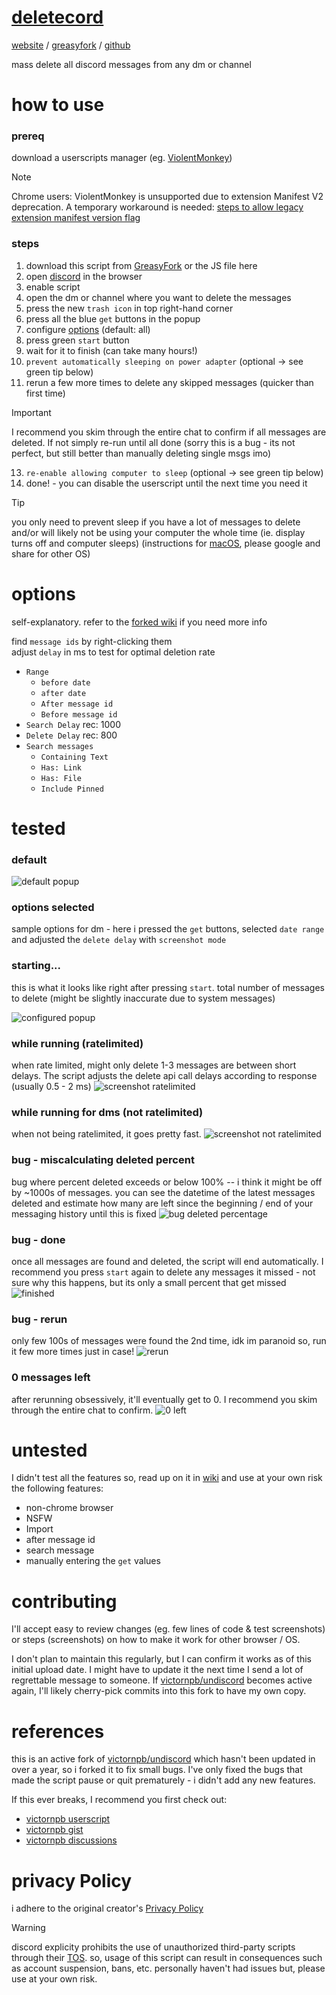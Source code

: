 # [deletecord](https://bekkibau.github.io/deletecord) 

[website](https://bekkibau.github.io/deletecord) / [greasyfork](https://greasyfork.org/en/scripts/518587-deletcord-delete-all-messages-in-a-discord-channel-or-dm-mass-deletion) / [github](https://github.com/bekkibau/deletecord)  

mass delete all discord messages from any dm or channel  

# how to use
### prereq
download a userscripts manager (eg. [ViolentMonkey](https://violentmonkey.github.io)) 
> [!NOTE] 
Chrome users: ViolentMonkey is unsupported due to extension Manifest V2 deprecation. A temporary workaround is needed: [steps to allow legacy extension manifest version flag](https://github.com/violentmonkey/violentmonkey/issues/2284#issuecomment-2709021118) 
### steps
1. download this script from [GreasyFork](https://greasyfork.org/en/scripts/518587-deletcord-delete-all-messages-in-a-discord-channel-or-dm-mass-deletion) or the JS file here
2. open [discord](https://discord.com/app) in the browser
3. enable script
4. open the dm or channel where you want to delete the messages
5. press the new `trash icon` in top right-hand corner
6. press all the blue `get` buttons in the popup
7. configure [options](#options) (default: all)
8. press green `start` button
9. wait for it to finish (can take many hours!)
10. `prevent automatically sleeping on power adapter` (optional -> see green tip below)
11. rerun a few more times to delete any skipped messages (quicker than first time)
> [!IMPORTANT]  
I recommend you skim through the entire chat to confirm if all messages are deleted. If not simply re-run until all done (sorry this is a bug - its not perfect, but still better than manually deleting single msgs imo)

13. `re-enable allowing computer to sleep` (optional -> see green tip below)
14. done! - you can disable the userscript until the next time you need it

> [!TIP]
you only need to prevent sleep if you have a lot of messages to delete and/or will likely not be using your computer the whole time (ie. display turns off and computer sleeps) (instructions for [macOS](https://support.apple.com/en-ca/guide/mac-help/mchle41a6ccd/mac), please google and share for other OS)

# options
self-explanatory. refer to the [forked wiki](https://github.com/bekkibau/deketecord/wiki) if you need more info

find `message ids` by right-clicking them  
adjust `delay` in ms to test for optimal deletion rate 
- `Range`
    - `before date`
    - `after date`
    - `After message id`
    - `Before message id`  
- `Search Delay` rec: 1000
- `Delete Delay` rec: 800
- `Search messages`
    - `Containing Text`  
    - `Has: Link`
    - `Has: File`
    - `Include Pinned`

# tested
### default
![default popup](img/default.png)

### options selected
sample options for dm - here i pressed the `get` buttons, selected `date range` and adjusted the `delete delay` with `screenshot mode`

### starting...
this is what it looks like right after pressing `start`. total number of messages to delete (might be slightly inaccurate due to system messages)

![configured popup](img/config.png)

### while running (ratelimited)

when rate limited, might only delete 1-3 messages are between short delays. The script adjusts the delete api call delays according to  response (usually 0.5 - 2 ms) 
![screenshot ratelimited](img/ratelimited.png)

### while running for dms (not ratelimited)
when not being ratelimited, it goes pretty fast.
![screenshot not ratelimited](img/not_ratelimited.png)

### bug - miscalculating deleted percent
bug where percent deleted exceeds or below 100% -- i think it might be off by ~1000s of messages. you can see the datetime of the latest messages deleted and estimate how many are left since the beginning / end of your messaging history until this is fixed 
![bug deleted percentage](img/bug_100.png)

### bug - done
once all messages are found and deleted, the script will end automatically. I recommend you press `start` again to delete any messages it missed - not sure why this happens, but its only a small percent that get missed
![finished](img/done.png)

### bug - rerun
only few 100s of messages were found the 2nd time, idk im paranoid so, run it few more times just in case!
![rerun](img/rerun.png)

### 0 messages left
after rerunning obsessively, it'll eventually get to 0. I recommend you skim through the entire chat to confirm.
![0 left](img/0.png)

# untested
I didn't test all the features so, read up on it in [wiki](https://github.com/bekkibau/deletecord/wiki) and use at your own risk the following features:
- non-chrome browser
- NSFW
- Import
- after message id
- search message
- manually entering the `get` values

# contributing
I'll accept easy to review changes (eg. few lines of code & test screenshots) or steps (screenshots) on how to make it work for other browser / OS.

I don't plan to maintain this regularly, but I can confirm it works as of this initial upload date. I might have to update it the next time I send a lot of regrettable message to someone. If [victornpb/undiscord](https://github.com/victornpb/undiscord) becomes active again, I'll likely cherry-pick commits into this fork to have my own copy. 

# references

this is an active fork of [victornpb/undiscord](https://github.com/victornpb/undiscord) which hasn't been updated in over a year, so i forked it to fix small bugs. I've only fixed the bugs that made the script pause or quit prematurely - i didn't add any new features.

If this ever breaks, I recommend you first check out: 
- [victornpb userscript](https://greasyfork.org/en/scripts/406540-undiscord)
- [victornpb gist](https://gist.github.com/victornpb/135f5b346dea4decfc8f63ad7d9cc182)
- [victornpb discussions](https://github.com/victornpb/undiscord/discussions)

# privacy Policy
i adhere to the original creator's [Privacy Policy](https://github.com/bekkibau/deletecord/wiki/Security-Policy)

> [!WARNING]  
discord explicity prohibits the use of unauthorized third-party scripts through their [TOS](https://discord.com/terms). so, usage of this script can result in consequences such as account suspension, bans, etc. personally haven't had issues but, please use at your own risk. 
